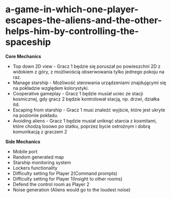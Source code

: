 # a-game-in-which-one-player-escapes-the-aliens-and-the-other-helps-him-by-controlling-the-spaceship
**Core Mechanics**
 - Top down 2D view - Gracz 1 będzie się poruszał po powieszchni 2D z widokiem z góry, z możliwością obserwowania tylko jednego pokoju na raz.
 - Manage starship - Możliwość sterowania urządzeniami znajdującymi się na pokładzie względem kolorystyki.
 - Cooperative gameplay - Gracz 1 będzie musiał uciec ze stacji kosmicznej, gdy gracz 2 będzie kontrolował stacją, np. drzwi, działka itd.
 - Escaping from starship - Gracz 1 musi znaleźć wyjście, które jest ukryte na poziomie pokładu.
 - Avoiding aliens - Gracz 1 będzie musiał uniknąć starcia z kosmitami, które chodzą losowo po statku, poprzez bycie ostrożnym i dobrą komunikacją z graczem 2

**Side Mechanics**
 - Mobile port
 - Random generated map
 - Starship monitoring system
 - Lockers functionality
 - Difficulty setting for Player 2(Command prompts)
 - Difficulty setting for Player 1(Insight to other rooms)
 - Defend the control room as Player 2
 - Noise generation (Aliens would go to the loudest noise)
